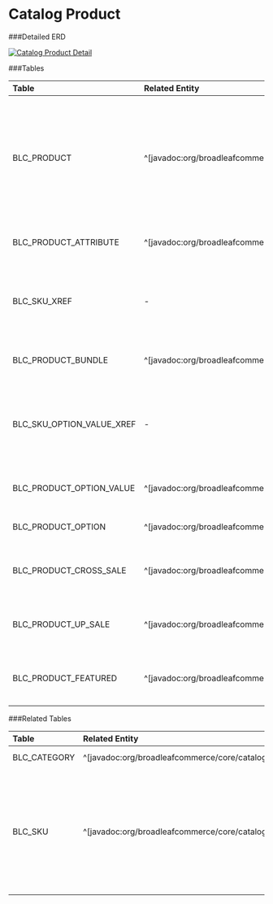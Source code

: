 # Catalog Product



###Detailed ERD

[![Catalog Product Detail](dataModel/CatalogProductDetailedERD.png)](_img/dataModel/CatalogProductDetailedERD.png)

###Tables

| Table               | Related Entity    | Description                                         |
|:--------------------|:------------------|:----------------------------------------------------|
|BLC_PRODUCT          | ^[javadoc:org/broadleafcommerce/core/catalog/domain/Product]          | A product is a general description of an item that can be sold (for example: a hat). Products are not sold or added to a cart.  |
|BLC_PRODUCT_ATTRIBUTE  | ^[javadoc:org/broadleafcommerce/core/catalog/domain/ProductAttribute]       | Defines attributes for a product.  |
|BLC_SKU_XREF | -             | Cross reference table that points to the skus for the product.  |
|BLC_PRODUCT_BUNDLE   | ^[javadoc:org/broadleafcommerce/core/catalog/domain/ProductBundle]          | Represents the product being sold in a bundle.  |
|BLC_SKU_OPTION_VALUE_XREF   | -   | Represents the cross reference between sku and a product option value. |
|BLC_PRODUCT_OPTION_VALUE    | ^[javadoc:org/broadleafcommerce/core/catalog/domain/ProductOptionValue]   | Defines the value of a Product Option.  |
|BLC_PRODUCT_OPTION    | ^[javadoc:org/broadleafcommerce/core/catalog/domain/ProductOption]         | Designates a Product Option.  |
|BLC_PRODUCT_CROSS_SALE | ^[javadoc:org/broadleafcommerce/core/catalog/domain/RelatedProduct]        | Represents the products in the category.  |
|BLC_PRODUCT_UP_SALE    | ^[javadoc:org/broadleafcommerce/core/catalog/domain/RelatedProduct]         | Represents the products in the category.  |
|BLC_PRODUCT_FEATURED   | ^[javadoc:org/broadleafcommerce/core/catalog/domain/PromotableProduct]      | Represents the products in the category.  |




###Related Tables

| Table               | Related Entity    | Description                                         |
|:--------------------|:------------------|:----------------------------------------------------|
|BLC_CATEGORY         | ^[javadoc:org/broadleafcommerce/core/catalog/domain/Category]          | Represents a category.  |
|BLC_SKU              | ^[javadoc:org/broadleafcommerce/core/catalog/domain/Sku]          | A SKU is a specific item that can be sold including any specific attributes of the item such as color or size.  |
